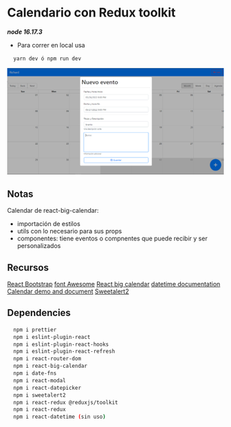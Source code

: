 # Calendario con Redux toolkit

***node 16.17.3***

- Para correr en local usa

``` bash
  yarn dev ó npm run dev
```

![vista previa](./src/assets/Captura-de-pantalla.png)

## Notas

Calendar de react-big-calendar:

- importación de estilos
- utils con lo necesario para sus props
- componentes: tiene eventos o compnentes que puede recibir y ser personalizados

## Recursos

[React Bootstrap](https://getbootstrap.com/docs/4.5/getting-started/introduction/)
[font Awesome](https://cdnjs.cloudflare.com/ajax/libs/font-awesome/6.1.1/css/all.min.css)
[React big calendar](https://www.npmjs.com/package/react-big-calendar)
[datetime documentation](https://www.npmjs.com/package/react-datetime#customize-the-datepicker-appearance)
[Calendar demo and document](https://jquense.github.io/react-big-calendar/examples/index.html?path=/story/about-big-calendar--page)
[Sweetalert2](https://sweetalert2.github.io/#examples)

## Dependencies

``` bash
  npm i prettier
  npm i eslint-plugin-react
  npm i eslint-plugin-react-hooks
  npm i eslint-plugin-react-refresh
  npm i react-router-dom
  npm i react-big-calendar
  npm i date-fns
  npm i react-modal
  npm i react-datepicker
  npm i sweetalert2
  npm i react-redux @reduxjs/toolkit
  npm i react-redux
  npm i react-datetime (sin uso)
```
